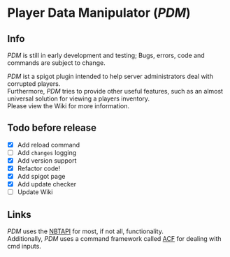 # Player Data Manipulator (*PDM*)

## Info
*PDM* is still in early development and testing; Bugs, errors, code and commands are subject to change.
  
*PDM* ist a spigot plugin intended to help server administrators deal with corrupted players.  
Furthermore, *PDM* tries to provide other useful features, such as an almost universal solution for viewing a players inventory.  
Please view the Wiki for more information.  

## Todo before release
- [x] Add reload command
- [ ] Add `changes` logging
- [x] Add version support
- [x] Refactor code!
- [x] Add spigot page
- [x] Add update checker
- [ ] Update Wiki

## Links
*PDM* uses the [NBTAPI](https://www.spigotmc.org/resources/nbt-api.7939/) for most, if not all, functionality.  
Additionally, *PDM* uses a command framework called [ACF](https://github.com/aikar/commands) for dealing with cmd inputs.
